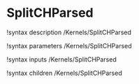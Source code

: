 <!-- MOOSE Documentation Stub: Remove this when content is added. -->

# SplitCHParsed
!syntax description /Kernels/SplitCHParsed

!syntax parameters /Kernels/SplitCHParsed

!syntax inputs /Kernels/SplitCHParsed

!syntax children /Kernels/SplitCHParsed
